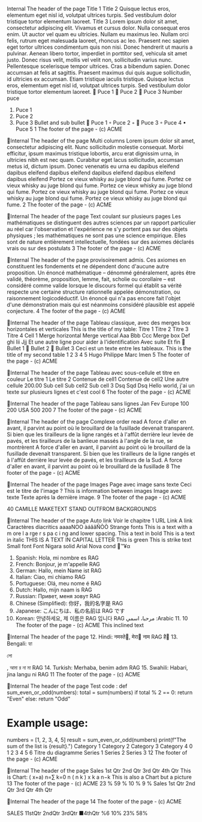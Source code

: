 Internal
The header of the page
Title 1
Title 2
Quisque lectus eros, elementum eget nisl id, volutpat ultrices turpis. Sed vestibulum dolor tristique 
tortor elementum laoreet.
Title 3
Lorem ipsum dolor sit amet, consectetur adipiscing elit. Vivamus et cursus dolor. Nulla consequat 
eros enim. Ut auctor vel quam eu ultricies. Nullam eu maximus leo. Nullam orci felis, rutrum eget 
malesuada laoreet, rhoncus ac leo. Praesent nec sapien eget tortor ultrices condimentum quis non 
nisi. Donec hendrerit ut mauris a pulvinar. Aenean libero tortor, imperdiet in porttitor sed, vehicula 
sit amet justo. Donec risus velit, mollis vel velit non, sollicitudin varius nunc. Pellentesque 
scelerisque tempor ultrices. Cras a bibendum sapien. Donec accumsan at felis at sagittis. Praesent 
maximus dui quis augue sollicitudin, id ultricies ex accumsan. Etiam tristique iaculis tristique. 
Quisque lectus eros, elementum eget nisl id, volutpat ultrices turpis. Sed vestibulum dolor tristique 
tortor elementum laoreet.
 Puce 1
 Puce 2
 Puce 3
Number puce
1. Puce 1
2. Puce 2
3. Puce 3
Bullet and sub bullet
 Puce 1
◦ Puce 2
◦
 Puce 3
◦ Puce 4
▪ Puce 5
1
The footer of the page - (c) ACME

Internal
The header of the page
Multi columns
Lorem ipsum dolor sit amet, consectetur 
adipiscing elit. Nunc sollicitudin
molestie consequat. Morbi efficitur, ipsum 
maximus tristique lobortis, arcu
erat dignissim urna, in ultricies nibh est nec 
quam. Curabitur eget lacus
sollicitudin, accumsan metus id, dictum ipsum. 
Donec venenatis eu urna eu dapibus eleifend 
dapibus eleifend dapibus eleifend dapibus 
eleifend dapibus eleifend dapibus eleifend
Portez ce vieux whisky au juge blond qui fume. 
Portez ce vieux whisky au juge blond qui fume. 
Portez ce vieux whisky au juge blond qui fume. 
Portez ce vieux whisky au juge blond qui fume. 
Portez ce vieux whisky au juge blond qui fume. 
Portez ce vieux whisky au juge blond qui fume.
2
The footer of the page - (c) ACME

Internal
The header of the page
Text coulant sur plusieurs pages
Les mathématiques se distinguent des autres sciences par un rapport particulier au 
réel car l'observation et l'expérience ne s'y portent pas sur des objets physiques ; les 
mathématiques ne sont pas une science empirique. Elles sont de nature entièrement 
intellectuelle, fondées sur des axiomes déclarés vrais ou sur des postulats
3
The footer of the page - (c) ACME

Internal
The header of the page
provisoirement admis. Ces axiomes en constituent les fondements et ne dépendent 
donc d'aucune autre proposition. Un énoncé mathématique – dénommé 
généralement, après être validé, théorème, proposition, lemme, fait, scholie ou 
corollaire – est considéré comme valide lorsque le discours formel qui établit sa vérité
respecte une certaine structure rationnelle appelée démonstration, ou raisonnement 
logicodéductif. Un énoncé qui n'a pas encore fait l'objet d'une démonstration mais 
qui est néanmoins considéré plausible est appelé conjecture.
4
The footer of the page - (c) ACME

Internal
The header of the page
Tableau classique, avec des merges box horizontales et
verticales
This is the title of my table:
Titre 1 Titre 2 Titre 3 Titre 4
Cell 1 Merge horizontal Merge vertical
Aaa Bbb Ccc
Merge box Def ghi
Iii Jjj
Et une autre ligne pour aider à l'identification Avec suite Et fin
 Bullet 1
 Bullet 2
 Bullet 3
Ceci est un texte entre les tableaux.
This is the title of my second table
1 2 3 4 5
Hugo Philippe Marc Imen
5
The footer of the page - (c) ACME

Internal
The header of the page
Tableau avec sous-cellule et titre en couleur
Le titre 1 Le titre 2
Contenue de cell1 Contenue de cell2
Une autre cellule 200.00
Sub cell Sub cell2 Sub cell 3
Dsq Sqd Dsq Hello world, j'ai un texte sur plusieurs 
lignes et c'est cool
6
The footer of the page - (c) ACME

Internal
The header of the page
Tableau sans lignes
Jan Fev
Europe 100 200
USA 500 200
7
The footer of the page - (c) ACME

Internal
The header of the page
Complexe order read
A force d'aller en avant, il parvint au point où le brouillard de la fusillade devenait transparent. Si 
bien que les tirailleurs de la ligne rangés et à l'affût derrière leur levée de pavés, et les tirailleurs de 
la banlieue massés à l'angle de la rue, se montrèrent
A force d'aller en avant, il 
parvint au point où le brouillard
de la fusillade 
devenait transparent. Si bien 
que les tirailleurs de la ligne 
rangés et à l'affût derrière leur
levée de pavés, et les tirailleurs 
de la Sud.
A force d'aller en avant, il parvint au point où le brouillard de la fusillade
8
The footer of the page - (c) ACME

Internal
The header of the page
Images
Page avec image sans texte
Ceci est le titre de l'image ?
This is information between images
Image avec texte
Texte après la dernière image.
9
The footer of the page - (c) ACME



40
CAMILLE
MAKETEXT
STAND OUTFROM
BACKGROUNDS

Internal
The header of the page
Auto link
Voir le chapitre 1
URL Link
A link
Caractères diacritics
aaaaNOO
àáâãÑÒÒ
Strange fonts
This is a text with a m ore l a rge r s pa c i ng and lower spacing.
This a text in bold
This is a text in italic
THIS IS A TEXT IN CAPITAL LETTER
This is green
This is strike text
Small font
Font Nigara solid
Arial Nova cond
™¥α
1. Spanish: Hola, mi nombre es RAG
2. French: Bonjour, je m'appelle RAG
3. German: Hallo, mein Name ist RAG
4. Italian: Ciao, mi chiamo RAG
5. Portuguese: Olá, meu nome é RAG
6. Dutch: Hallo, mijn naam is RAG
7. Russian: Привет, меня зовут RAG
8. Chinese (Simplified): 你好，我的名字是 RAG
9. Japanese: こんにちは、私の名前は RAG です
10. Korean: 안녕하세요, 제 이름은 RAG 입니다
RAG مرحبا، اسمي :Arabic 11.
10
The footer of the page - (c) ACME
This inclined text

Internal
The header of the page
12. Hindi: नमस्ते, मेरा नाम RAG है
13. Bengali: হ্যা







লো

, আমা
র না
মা RAG
14. Turkish: Merhaba, benim adım RAG
15. Swahili: Habari, jina langu ni RAG
11
The footer of the page - (c) ACME

Internal
The header of the page
Test code :
def sum_even_or_odd(numbers):
 total = sum(numbers)
 if total % 2 == 0:
 return "Even"
 else:
 return "Odd"
# Example usage:
numbers = [1, 2, 3, 4, 5]
result = sum_even_or_odd(numbers)
print(f"The sum of the list is {result}.")
Category 1 Category 2 Category 3 Category 4
0
1
2
3
4
5
6
Titre du diagramme
Series 1 Series 2 Series 3
12
The footer of the page - (c) ACME

Internal
The header of the page
Sales
1st Qtr 2nd Qtr 3rd Qtr 4th Qtr
This is Chart:
( x+a)
n=∑
k=0
n
(
n
k )
x
k
a
n−k
This is also a Chart but a picture
13
The footer of the page - (c) ACME
23 % 59 %
10 %
9 %
Sales
1st Qtr 2nd Qtr 3rd Qtr 4th Qtr

Internal
The header of the page
14
The footer of the page - (c) ACME



SALES
11stQtr
2ndQtr
3rdQtr
■4thQtr
%6
10%
23%
58%
